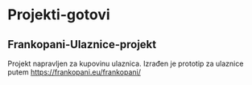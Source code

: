 # Projekti-gotovi
## Frankopani-Ulaznice-projekt
Projekt napravljen za kupovinu ulaznica. Izrađen je prototip za ulaznice putem https://frankopani.eu/frankopani/  
